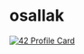 # osallak
[![42 Profile Card](https://1337-readme.vercel.app/api/profile?cursus=42cursus&dark=true&login=osallak)](https://github.com/mohouyizme/1337-readme)
